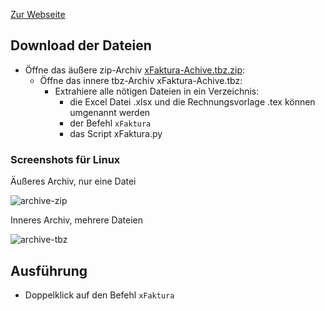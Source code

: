 [Zur Webseite](https://marbx.github.io/xFaktura)

## Download der Dateien

- Öffne das äußere zip-Archiv [xFaktura-Achive.tbz.zip](https://downgit.github.io/#/home?url=https://github.com/marbx/xFaktura/blob/master/solution/xFaktura-Archive.tbz):
  - Öffne das innere tbz-Archiv xFaktura-Achive.tbz:
    - Extrahiere  alle nötigen Dateien in ein Verzeichnis:
      - die Excel Datei .xlsx und die Rechnungsvorlage .tex können umgenannt werden
      - der Befehl `xFaktura`
      - das Script xFaktura.py


### Screenshots für Linux
Äußeres Archiv, nur eine Datei

![archive-zip](https://user-images.githubusercontent.com/8489107/205437246-de57d7c5-9474-4a55-b3bf-dbe2348131dd.png)

Inneres Archiv, mehrere Dateien

![archive-tbz](https://user-images.githubusercontent.com/8489107/205437259-b96d6b89-e3f6-4b2b-a69b-aa9157d29139.png)


## Ausführung
- Doppelklick auf den Befehl `xFaktura`

